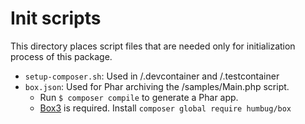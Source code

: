 # Init scripts

This directory places script files that are needed only for initialization process of this package.

- `setup-composer.sh`: Used in /.devcontainer and /.testcontainer
- `box.json`: Used for Phar archiving the /samples/Main.php script.
  - Run `$ composer compile` to generate a Phar app.
  - [Box3](https://github.com/humbug/box) is required. Install `composer global require humbug/box`
